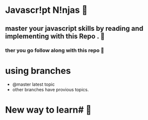 # Javascr!pt N!njas 🚀
## master your javascript skills by reading and implementing with this Repo . 🚀

### ther you go follow along with this repo 🚀
# using branches
* @master latest topic
* other branches have provious topics.
# New way to learn# 🚁